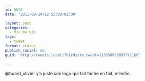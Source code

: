 ```yaml
---
id: 5572
date: '2011-09-14T12:55:02+02:00'

layout: post
categories:
  - Vis ma vie
tags:
  - tweet
format: status
publish_social: no
guid: 'http://tweets.local/?birdsite_tweet=113958937895772160'

---
```


@huard\_olivier y’a juste son logo qui fait tâche en fait, m’enfin.